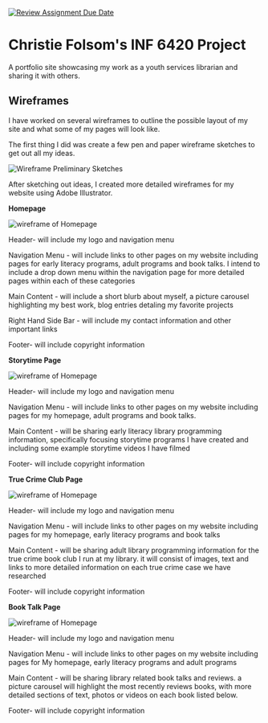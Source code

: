 [![Review Assignment Due Date](https://classroom.github.com/assets/deadline-readme-button-24ddc0f5d75046c5622901739e7c5dd533143b0c8e959d652212380cedb1ea36.svg)](https://classroom.github.com/a/cSGmFTKd)
# Christie Folsom's INF 6420 Project

A portfolio site showcasing my work as a youth services librarian and sharing it with others.

## Wireframes

I have worked on several wireframes to outline the possible layout of my site and what some of my pages will look like. 

The first thing I did was create a few pen and paper wireframe sketches to get out all my ideas.

![Wireframe Preliminary Sketches](wireframes/Wireframes%20Preliminary%20Sketch.png)

After sketching out ideas, I created more detailed wireframes for my website using Adobe Illustrator. 


**Homepage**

![wireframe of Homepage](wireframes/Wireframes%20Homepage.png) 

Header- will include my logo and navigation menu

Navigation Menu - will include links to other pages on my website including pages for early literacy programs, adult programs and book talks. I intend to include a drop down menu within the navigation page for more detailed pages within each of these categories

Main Content - will include a short blurb about myself, a picture carousel highlighting my best work, blog entries detaling my favorite projects

Right Hand Side Bar - will include my contact information and other important links

Footer- will include copyright information


**Storytime Page**

![wireframe of Homepage](wireframes/Wireframes%20Storytime%20Themes.png)

Header- will include my logo and navigation menu

Navigation Menu - will include links to other pages on my website including pages for my homepage, adult programs and book talks. 

Main Content - will be sharing early literacy library programming information, specifically focusing storytime programs I have created and including some example storytime videos I have filmed

Footer- will include copyright information


**True Crime Club Page**

![wireframe of Homepage](wireframes/Wireframes%20True%20Crime.png)

Header- will include my logo and navigation menu

Navigation Menu - will include links to other pages on my website including pages for my homepage, early literacy programs and book talks

Main Content - will be sharing adult library programming information for the true crime book club I run at my library. it will consist of images, text and links to more detailed information on each true crime case we have researched

Footer- will include copyright information


**Book Talk Page**

![wireframe of Homepage](wireframes/Wireframes%20Book%20Talks.png)

Header- will include my logo and navigation menu

Navigation Menu - will include links to other pages on my website including pages for My homepage, early literacy programs and adult programs

Main Content - will be sharing library related book talks and reviews. a picture carousel will highlight the most recently reviews books, with more detailed sections of text, photos or videos on each book listed below.

Footer- will include copyright information